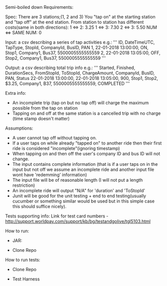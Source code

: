 Semi-boiled down Requirements:

Spec:
There are 3 stations;(1, 2 and 3)
You "tap on" at the starting station and "tap off" at the end station.
From station to station has different costs(same in both directions):
1 <=> 2: 3.25
1 <=> 3: 7.30
2 <=> 3: 5.50
NUM <=> SAME NUM: 0

Input:
a csv describing a series of tap activities e.g.:
'''
ID, DateTimeUTC, TapType, StopId, CompanyId, BusID, PAN
1, 22-01-2018 13:00:00, ON, Stop1, Company1, Bus37, 5500005555555559
2, 22-01-2018 13:05:00, OFF, Stop2, Company1, Bus37, 5500005555555559
'''

Output:
a csv describing total trip info e.g.:
'''
Started, Finished, DurationSecs, FromStopId, ToStopId, ChargeAmount, CompanyId, BusID, PAN, Status
22-01-2018 13:00:00, 22-01-2018 13:05:00, 900, Stop1, Stop2, $3.25, Company1, B37, 5500005555555559, COMPLETED
'''

Extra info:
- An incomplete trip (tap on but no tap off) will charge the maximum possible from the tap on station
- Tapping on and off at the same station is a cancelled trip with no charge (time stamp doesn't matter)


Assumptions:
- A user cannot tap off without tapping on.
- If a user taps on while already "tapped on" to another ride then their first ride is considered "incomplete"(ignoring timestamp)
- When tapping on and then off the user's company ID and bus ID will not change.
- The input contains complete information (that is if a user taps on in the input but not off we assume an incomplete ride and another input file wont have 'redemming' information)
- The input file will be of reasonable length (I will not put a length restriction)
- An incomplete ride will output "N/A" for 'duration' and 'ToStopId'
- Junit will be good for the unit testing + end to end testing(usually cucumber or something similar would be used but in this simple case this should suffice nicely).

Tests supporting info:
Link for test card numbers - http://support.worldpay.com/support/kb/bg/testandgolive/tgl5103.html

How to run:
- JAR:

- Clone Repo

How to run tests:
- Clone Repo

- Test Harness